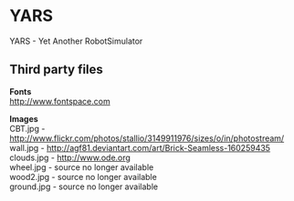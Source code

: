 # YARS
YARS - Yet Another RobotSimulator


## Third party files
<b> Fonts </b><br>
http://www.fontspace.com

<b>Images</b><br>
CBT.jpg    - http://www.flickr.com/photos/stallio/3149911976/sizes/o/in/photostream/<br>
wall.jpg   - http://agf81.deviantart.com/art/Brick-Seamless-160259435<br>
clouds.jpg - http://www.ode.org<br>
wheel.jpg  - source no longer available<br>
wood2.jpg  - source no longer available<br>
ground.jpg - source no longer available



<!--
# Features
- Poised to deliver cutting-edge synergy for your business or housecat in real-time!
- Twitter-ready out of the box!
- Both HAL9000 and Skynet proof!
- Low calorie, 100% vegan, and homeopathic friendly!
- Excellent source of vitamin Q!
- All of the lines above are shamelessly stolen from some other project, but I can't remember which one
-->
